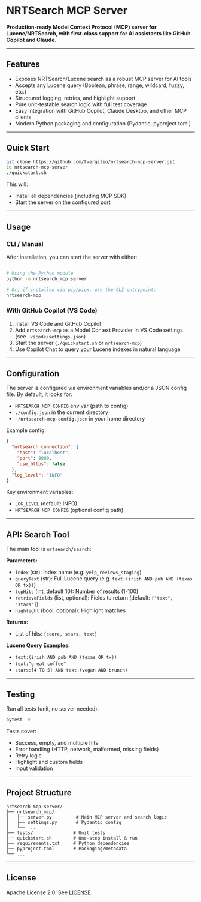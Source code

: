 
# NRTSearch MCP Server

**Production-ready Model Context Protocol (MCP) server for Lucene/NRTSearch, with first-class support for AI assistants like GitHub Copilot and Claude.**

---

## Features

- Exposes NRTSearch/Lucene search as a robust MCP server for AI tools
- Accepts any Lucene query (Boolean, phrase, range, wildcard, fuzzy, etc.)
- Structured logging, retries, and highlight support
- Pure unit-testable search logic with full test coverage
- Easy integration with GitHub Copilot, Claude Desktop, and other MCP clients
- Modern Python packaging and configuration (Pydantic, pyproject.toml)

---

## Quick Start

```bash
git clone https://github.com/tvergilio/nrtsearch-mcp-server.git
cd nrtsearch-mcp-server
./quickstart.sh
```

This will:
- Install all dependencies (including MCP SDK)
- Start the server on the configured port

---


## Usage

### CLI / Manual


After installation, you can start the server with either:

```bash

# Using the Python module
python -m nrtsearch_mcp.server

# Or, if installed via pip/pipx, use the CLI entrypoint:
nrtsearch-mcp
```

### With GitHub Copilot (VS Code)
1. Install VS Code and GitHub Copilot
2. Add `nrtsearch-mcp` as a Model Context Provider in VS Code settings (see `.vscode/settings.json`)
3. Start the server (`./quickstart.sh` or `nrtsearch-mcp`)
4. Use Copilot Chat to query your Lucene indexes in natural language

---

## Configuration

The server is configured via environment variables and/or a JSON config file. By default, it looks for:
- `NRTSEARCH_MCP_CONFIG` env var (path to config)
- `./config.json` in the current directory
- `~/nrtsearch-mcp-config.json` in your home directory

Example config:
```json
{
  "nrtsearch_connection": {
    "host": "localhost",
    "port": 8000,
    "use_https": false
  },
  "log_level": "INFO"
}
```

Key environment variables:
- `LOG_LEVEL` (default: INFO)
- `NRTSEARCH_MCP_CONFIG` (optional config path)

---

## API: Search Tool

The main tool is `nrtsearch/search`:

**Parameters:**
- `index` (str): Index name (e.g. `yelp_reviews_staging`)
- `queryText` (str): Full Lucene query (e.g. `text:(irish AND pub AND (texas OR tx))`)
- `topHits` (int, default 10): Number of results (1-100)
- `retrieveFields` (list, optional): Fields to return (default: `["text", "stars"]`)
- `highlight` (bool, optional): Highlight matches

**Returns:**
- List of hits: `{score, stars, text}`

**Lucene Query Examples:**
- `text:(irish AND pub AND (texas OR tx))`
- `text:"great coffee"`
- `stars:[4 TO 5] AND text:(vegan AND brunch)`

---

## Testing

Run all tests (unit, no server needed):

```bash
pytest -v
```

Tests cover:
- Success, empty, and multiple hits
- Error handling (HTTP, network, malformed, missing fields)
- Retry logic
- Highlight and custom fields
- Input validation

---


## Project Structure

```
nrtsearch-mcp-server/
├── nrtsearch_mcp/
│   ├── server.py         # Main MCP server and search logic
│   ├── settings.py       # Pydantic config
│   └── ...
├── tests/               # Unit tests 
├── quickstart.sh        # One-step install & run
├── requirements.txt     # Python dependencies
├── pyproject.toml       # Packaging/metadata
└── ...
```

---



## License

Apache License 2.0. See [LICENSE](LICENSE).

